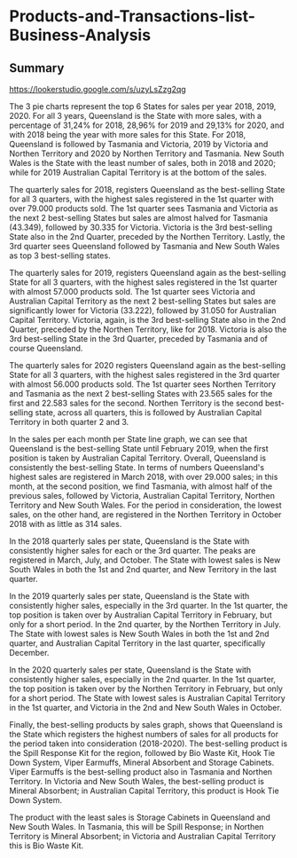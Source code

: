 # Products-and-Transactions-list-Business-Analysis
## Summary

https://lookerstudio.google.com/s/uzyLsZzg2qg

The 3 pie charts represent the top 6 States for sales per year 2018, 2019, 2020. For all 3 years, Queensland is the State with more sales, with a percentage of 31,24% for 2018, 28,96% for 2019 and 29,13% for 2020, and with 2018 being the year with more sales for this State.
For 2018, Queensland is followed by Tasmania and Victoria, 2019 by Victoria and Northen Territory and 2020 by Northen Territory and Tasmania.
New South Wales is the State with the least number of sales, both in 2018 and 2020; while for 2019 Australian Capital Territory is at the bottom of the sales.

The quarterly sales for 2018, registers Queensland as the best-selling State for all 3 quarters, with the highest sales registered in the 1st quarter with over 79.000 products sold. The 1st quarter sees Tasmania and Victoria as the next 2 best-selling States but sales are almost halved for Tasmania (43.349), followed by 30.335 for Victoria.
Victoria is the 3rd best-selling State also in the 2nd Quarter, preceded by the Northen Territory.
Lastly, the 3rd quarter sees Queensland followed by Tasmania and New South Wales as top 3 best-selling states.

The quarterly sales for 2019, registers Queensland again as the best-selling State for all 3 quarters, with the highest sales registered in the 1st quarter with almost 57.000 products sold. The 1st quarter sees Victoria and Australian Capital Territory as the next 2 best-selling States but sales are significantly lower for Victoria (33.222), followed by 31.050 for Australian Capital Territory.
Victoria, again, is the 3rd best-selling State also in the 2nd Quarter, preceded by the Northen Territory, like for 2018.
Victoria is also the 3rd best-selling State in the 3rd Quarter, preceded by Tasmania and of course Queensland.

The quarterly sales for 2020 registers Queensland again as the best-selling State for all 3 quarters, with the highest sales registered in the 3rd quarter with almost 56.000 products sold. The 1st quarter sees Northen Territory and Tasmania as the next 2 best-selling States with 23.565 sales for the first and 22.583 sales for the second.
Northen Territory is the second best-selling state, across all quarters, this is followed by Australian Capital Territory in both quarter 2 and 3.

In the sales per each month per State line graph, we can see that Queensland is the best-selling State until February 2019, when the first position is taken by Australian Capital Territory. Overall, Queensland is consistently the best-selling State.
In terms of numbers Queensland's highest sales are registered in March 2018, with over 29.000 sales; in this month, at the second position, we find Tasmania, with almost half of the previous sales, followed by Victoria, Australian Capital Territory, Northen Territory and New South Wales.
For the period in consideration, the lowest sales, on the other hand, are registered in the Northen Territory in October 2018 with as little as 314 sales.

In the 2018 quarterly sales per state, Queensland is the State with consistently higher sales for each or the 3rd quarter. The peaks are registered in March, July, and October. The State with lowest sales is New South Wales in both the 1st and 2nd quarter, and New Territory in the last quarter.

In the 2019 quarterly sales per state, Queensland is the State with consistently higher sales, especially in the 3rd quarter.
In the 1st quarter, the top position is taken over by Australian Capital Territory in February, but only for a short period. In the 2nd quarter, by the Northen Territory in July.
The State with lowest sales is New South Wales in both the 1st and 2nd quarter, and Australian Capital Territory in the last quarter, specifically December.

In the 2020 quarterly sales per state, Queensland is the State with consistently higher sales, especially in the 2nd quarter.
In the 1st quarter, the top position is taken over by the Northen Territory in February, but only for a short period.
The State with lowest sales is Australian Capital Territory in the 1st quarter, and Victoria in the 2nd and New South Wales in October.

Finally, the best-selling products by sales graph, shows that Queensland is the State which registers the highest numbers of sales for all products for the period taken into consideration (2018-2020).
The best-selling product is the Spill Response Kit for the region, followed by Bio Waste Kit, Hook Tie Down System, Viper Earmuffs, Mineral Absorbent and Storage Cabinets.
Viper Earmuffs is the best-selling product also in Tasmania and Northen Territory.
In Victoria and New South Wales, the best-selling product is Mineral Absorbent; in Australian Capital Territory, this product is Hook Tie Down System.

The product with the least sales is Storage Cabinets in Queensland and New South Wales. In Tasmania, this will be Spill Response; in Northen Territory is Mineral Absorbent; in Victoria and Australian Capital Territory this is Bio Waste Kit.

